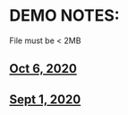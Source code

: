 # DEMO NOTES:
File must be < 2MB


## [Oct 6, 2020](https://media.giphy.com/media/LgBrRJTVtjHjA3fuMb/source.gif)
## [Sept 1, 2020]()

